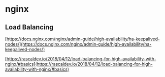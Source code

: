 # nginx

## Load Balancing

[https://docs.nginx.com/nginx/admin-guide/high-availability/ha-keepalived-nodes/](https://docs.nginx.com/nginx/admin-guide/high-availability/ha-keepalived-nodes/)

[https://rascaldev.io/2018/04/12/load-balancing-for-high-availability-with-nginx/#basics](https://rascaldev.io/2018/04/12/load-balancing-for-high-availability-with-nginx/#basics)